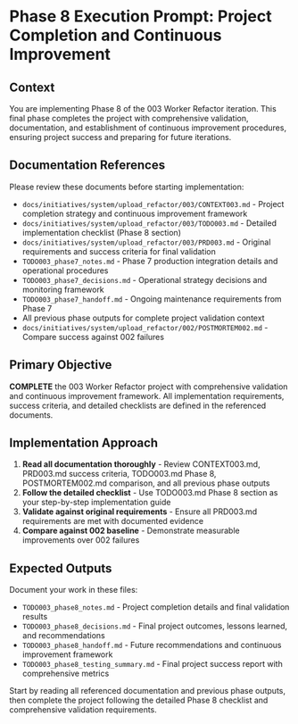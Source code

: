 # Phase 8 Execution Prompt: Project Completion and Continuous Improvement

## Context
You are implementing Phase 8 of the 003 Worker Refactor iteration. This final phase completes the project with comprehensive validation, documentation, and establishment of continuous improvement procedures, ensuring project success and preparing for future iterations.

## Documentation References
Please review these documents before starting implementation:
- `docs/initiatives/system/upload_refactor/003/CONTEXT003.md` - Project completion strategy and continuous improvement framework
- `docs/initiatives/system/upload_refactor/003/TODO003.md` - Detailed implementation checklist (Phase 8 section)
- `docs/initiatives/system/upload_refactor/003/PRD003.md` - Original requirements and success criteria for final validation
- `TODO003_phase7_notes.md` - Phase 7 production integration details and operational procedures
- `TODO003_phase7_decisions.md` - Operational strategy decisions and monitoring framework
- `TODO003_phase7_handoff.md` - Ongoing maintenance requirements from Phase 7
- All previous phase outputs for complete project validation context
- `docs/initiatives/system/upload_refactor/002/POSTMORTEM002.md` - Compare success against 002 failures

## Primary Objective
**COMPLETE** the 003 Worker Refactor project with comprehensive validation and continuous improvement framework. All implementation requirements, success criteria, and detailed checklists are defined in the referenced documents.

## Implementation Approach
1. **Read all documentation thoroughly** - Review CONTEXT003.md, PRD003.md success criteria, TODO003.md Phase 8, POSTMORTEM002.md comparison, and all previous phase outputs
2. **Follow the detailed checklist** - Use TODO003.md Phase 8 section as your step-by-step implementation guide
3. **Validate against original requirements** - Ensure all PRD003.md requirements are met with documented evidence
4. **Compare against 002 baseline** - Demonstrate measurable improvements over 002 failures

## Expected Outputs
Document your work in these files:
- `TODO003_phase8_notes.md` - Project completion details and final validation results
- `TODO003_phase8_decisions.md` - Final project outcomes, lessons learned, and recommendations
- `TODO003_phase8_handoff.md` - Future recommendations and continuous improvement framework
- `TODO003_phase8_testing_summary.md` - Final project success report with comprehensive metrics


Start by reading all referenced documentation and previous phase outputs, then complete the project following the detailed Phase 8 checklist and comprehensive validation requirements.